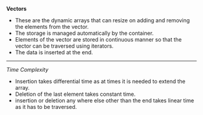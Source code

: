 **Vectors**
- These are the dynamic arrays that can resize on adding and removing the elements from the vector. 
- The storage is managed automatically by the container.
- Elements of the vector are stored in continuous manner so that the vector can be traversed using iterators.
- The data is inserted at the end.
---
*Time Complexity*
- Insertion takes differential time as at times it is needed to extend the array.
- Deletion of the last element takes constant time.
- insertion or deletion any where else other than the end takes linear time as it has to be traversed.
